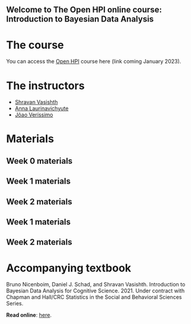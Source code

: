 ## Welcome to The Open HPI online course: Introduction to Bayesian Data Analysis

# The course

You can access the [Open HPI](https://open.hpi.de/) course here (link coming January 2023).

# The instructors

- [Shravan Vasishth](https://vasishth.github.io/)
- [Anna Laurinavichyute](https://annlaurin.netlify.app/)
- [Jõao Veríssimo](https://www.jverissimo.net/)

# Materials

##  Week 0 materials

## Week 1 materials

## Week 2 materials

## Week 1 materials

## Week 2 materials

# Accompanying textbook

Bruno Nicenboim, Daniel J. Schad, and Shravan Vasishth. Introduction to Bayesian Data Analysis for Cognitive Science. 2021. Under contract with Chapman and Hall/CRC Statistics in the Social and Behavioral Sciences Series.

**Read online**: [here](https://vasishth.github.io/bayescogsci/).
